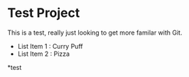 # Test Project

This is a test, really just looking to get more familar with Git.
* List Item 1 : Curry Puff
* List Item 2 : Pizza

*test
